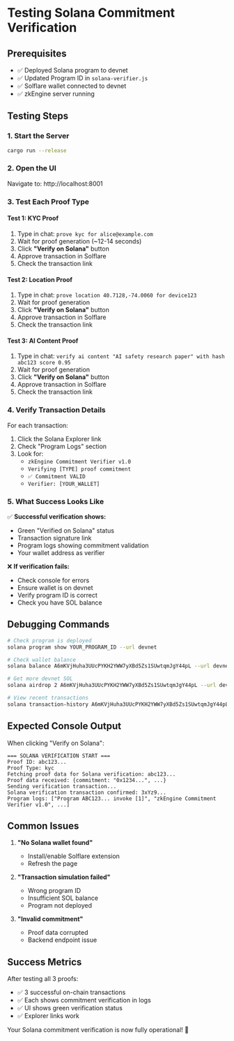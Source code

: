 # Testing Solana Commitment Verification

## Prerequisites
- ✅ Deployed Solana program to devnet
- ✅ Updated Program ID in `solana-verifier.js`
- ✅ Solflare wallet connected to devnet
- ✅ zkEngine server running

## Testing Steps

### 1. Start the Server
```bash
cargo run --release
```

### 2. Open the UI
Navigate to: http://localhost:8001

### 3. Test Each Proof Type

#### Test 1: KYC Proof
1. Type in chat: `prove kyc for alice@example.com`
2. Wait for proof generation (~12-14 seconds)
3. Click **"Verify on Solana"** button
4. Approve transaction in Solflare
5. Check the transaction link

#### Test 2: Location Proof  
1. Type in chat: `prove location 40.7128,-74.0060 for device123`
2. Wait for proof generation
3. Click **"Verify on Solana"** button
4. Approve transaction in Solflare
5. Check the transaction link

#### Test 3: AI Content Proof
1. Type in chat: `verify ai content "AI safety research paper" with hash abc123 score 0.95`
2. Wait for proof generation
3. Click **"Verify on Solana"** button
4. Approve transaction in Solflare
5. Check the transaction link

### 4. Verify Transaction Details

For each transaction:
1. Click the Solana Explorer link
2. Check "Program Logs" section
3. Look for:
   - `zkEngine Commitment Verifier v1.0`
   - `Verifying [TYPE] proof commitment`
   - `✅ Commitment VALID`
   - `Verifier: [YOUR_WALLET]`

### 5. What Success Looks Like

✅ **Successful verification shows:**
- Green "Verified on Solana" status
- Transaction signature link
- Program logs showing commitment validation
- Your wallet address as verifier

❌ **If verification fails:**
- Check console for errors
- Ensure wallet is on devnet
- Verify program ID is correct
- Check you have SOL balance

## Debugging Commands

```bash
# Check program is deployed
solana program show YOUR_PROGRAM_ID --url devnet

# Check wallet balance
solana balance A6mKVjHuha3UUcPYKH2YWW7yXBd5Zs1SUwtqmJgY44pL --url devnet

# Get more devnet SOL
solana airdrop 2 A6mKVjHuha3UUcPYKH2YWW7yXBd5Zs1SUwtqmJgY44pL --url devnet

# View recent transactions
solana transaction-history A6mKVjHuha3UUcPYKH2YWW7yXBd5Zs1SUwtqmJgY44pL --url devnet --limit 5
```

## Expected Console Output

When clicking "Verify on Solana":
```
=== SOLANA VERIFICATION START ===
Proof ID: abc123...
Proof Type: kyc
Fetching proof data for Solana verification: abc123...
Proof data received: {commitment: "0x1234...", ...}
Sending verification transaction...
Solana verification transaction confirmed: 3xYz9...
Program logs: ["Program ABC123... invoke [1]", "zkEngine Commitment Verifier v1.0", ...]
```

## Common Issues

1. **"No Solana wallet found"**
   - Install/enable Solflare extension
   - Refresh the page

2. **"Transaction simulation failed"**
   - Wrong program ID
   - Insufficient SOL balance
   - Program not deployed

3. **"Invalid commitment"**
   - Proof data corrupted
   - Backend endpoint issue

## Success Metrics

After testing all 3 proofs:
- ✅ 3 successful on-chain transactions
- ✅ Each shows commitment verification in logs
- ✅ UI shows green verification status
- ✅ Explorer links work

Your Solana commitment verification is now fully operational! 🎉